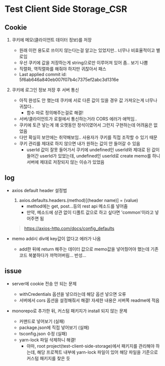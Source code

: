 # Test Client Side Storage_CSR

## Cookie

1. 쿠키에 메모(클라이언트 데이터 정보)를 저장

   - 원래 이런 용도로 쓰이지 않는다는걸 알고는 있었지만.. 너무나 비효율적이고 별로임
   - 우선 쿠키에 값을 저장하는게 string으로만 이루어져 있어 좀.. 보기 나쁨
   - 직렬화, 역직렬화를 해줘야 하지만 귀찮아서 패스
   - Last applied commit id: 5f6ab646a840eb007f07b4c7375ef2abc3d1316e

2. 쿠키에 로그인 정보 저장 후 서버 통신

   - 아직 완성도 안 했는데 쿠키에 서로 다른 값이 있을 경우 값 가져오는게 너무나 귀찮다..
     - 함수 따로 정의해주는걸로 해결!
   - 서버/클라이언트가 로컬에서 통신하는거라 CORS 에러가 애먹임..
   - 쿠키에 토큰 넣는게 꽤 오랫동안 정석이였어서 그런지 구현하는데 어려움은 없었음
   - 다만 확실히 보안에는 취약해보임.. 사용자가 쿠키를 직접 조작할 수 있기 때문
   - 쿠키 관리를 제대로 하지 않으면 내가 원하는 값이 안 들어갈 수 있음
     - userId 값이 잘못 들어가서 쿠키에 undefined인 userId와 제대로 된 값이 들어간 userId가 있었는데, undefined인 userId로 create memo를 하니 서버에 제대로 저장되지 않는 이슈가 있었음

## log

- axios default header 설정법

  1. axios.defaults.headers.(method)\[(header name)] = (value)
     - method에는 get, post...등의 rest api 메소드를 넣어줌
     - 만약, 메소드에 상관 없이 디폴트 값으로 하고 싶다면 'common'이라고 넣어주면 됨

  > https://axios-http.com/docs/config_defaults

- memo add시 div에 key값이 없다고 에러가 나옴
  - add한 뒤에 return 해주는 데이터 값으로 memo값을 넣어줬어야 했는데 기존 코드 복붙하다가 까먹어버림... 반성...

## issue

- server에 cookie 전송 안 되는 문제

  - withCredentials 옵션을 넣으라는데 해당 옵션 넣으면 오류
  - 서버에서 cors 옵션을 설정해줘서 해결! 자세한 내용은 서버쪽 readme에 적음

- monorepo로 추가한 뒤, 커스텀 패키지가 install 되지 않는 문제
  - 커맨드로 넣어보기 (실패)
  - package.json에 직접 넣어보기 (실패)
  - tsconfig.json 수정 (실패)
  - yarn-lock 파일 삭제하니 해결!
    - 아마, root project(test-client-side-storage)에서 패키지를 관리해야 하는데, 해당 프로젝트 내부에 yarn-lock 파일이 있어 해당 파일을 기준으로 커스텀 패키지를 찾은 듯
